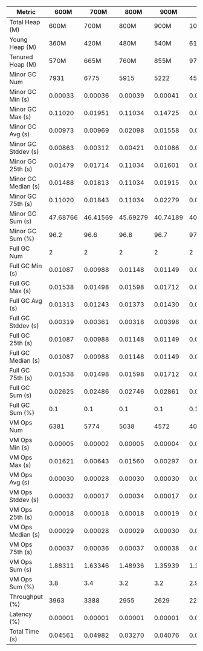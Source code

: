 | Metric | 600M | 700M | 800M | 900M | 1GB | 2GB | 4GB | 8GB |
|------|----|----|----|----|---|---|---|---|
| Total Heap (M) | 600M | 700M | 800M | 900M | 1024M | 2048M | 4096M | 8192M |
| Young Heap (M) | 360M | 420M | 480M | 540M | 614M | 1228M | 2456M | 4912M |
| Tenured Heap (M) | 570M | 665M | 760M | 855M | 973M | 1946M | 3892M | 7784M |
| Minor GC Num | 7931 | 6775 | 5915 | 5222 | 4598 | 2283 | 2397 | 220 |
| Minor GC Min (s) | 0.00033 | 0.00036 | 0.00039 | 0.00041 | 0.00042 | 0.00065 | 0.00002 | 0.00232 |
| Minor GC Max (s) | 0.11020 | 0.01951 | 0.11034 | 0.14725 | 0.02601 | 0.03151 | 0.04004 | 0.01463 |
| Minor GC Avg (s) | 0.00973 | 0.00969 | 0.02098 | 0.01558 | 0.00924 | 0.01491 | 0.00913 | 0.00370 |
| Minor GC Stddev (s) | 0.00863 | 0.00312 | 0.00421 | 0.01086 | 0.00363 | 0.00434 | 0.00580 | 0.00096 |
| Minor GC 25th (s) | 0.01479 | 0.01714 | 0.11034 | 0.01601 | 0.01767 | 0.02252 | 0.01611 | 0.00338 |
| Minor GC Median (s) | 0.01488 | 0.01813 | 0.11034 | 0.01915 | 0.01867 | 0.02335 | 0.01939 | 0.00358 |
| Minor GC 75th (s) | 0.11020 | 0.01843 | 0.11034 | 0.02279 | 0.02553 | 0.02908 | 0.02984 | 0.00375 |
| Minor GC Sum (s) | 47.68766 | 46.41569 | 45.69279 | 40.74189 | 40.06587 | 24.75492 | 29.15993 | 0.81422 |
| Minor GC Sum (%) | 96.2 | 96.6 | 96.8 | 96.7 | 97.0 | 97.1 | 96.3 | 79.0 |
| Full GC Num | 2 | 2 | 2 | 2 | 2 | 2 | 9 | 2 |
| Full GC Min (s) | 0.01087 | 0.00988 | 0.01148 | 0.01149 | 0.01180 | 0.01458 | 0.02205 | 0.03471 |
| Full GC Max (s) | 0.01538 | 0.01498 | 0.01598 | 0.01712 | 0.01721 | 0.02186 | 0.03492 | 0.07744 |
| Full GC Avg (s) | 0.01313 | 0.01243 | 0.01373 | 0.01430 | 0.01451 | 0.01822 | 0.02911 | 0.05608 |
| Full GC Stddev (s) | 0.00319 | 0.00361 | 0.00318 | 0.00398 | 0.00382 | 0.00514 | 0.00492 | 0.03021 |
| Full GC 25th (s) | 0.01087 | 0.00988 | 0.01148 | 0.01149 | 0.01180 | 0.01458 | 0.02901 | 0.03471 |
| Full GC Median (s) | 0.01087 | 0.00988 | 0.01148 | 0.01149 | 0.01180 | 0.01458 | 0.03007 | 0.03471 |
| Full GC 75th (s) | 0.01538 | 0.01498 | 0.01598 | 0.01712 | 0.01721 | 0.02186 | 0.03492 | 0.07744 |
| Full GC Sum (s) | 0.02625 | 0.02486 | 0.02746 | 0.02861 | 0.02901 | 0.03644 | 0.26520 | 0.11216 |
| Full GC Sum (%) | 0.1 | 0.1 | 0.1 | 0.1 | 0.1 | 0.1 | 0.9 | 10.9 |
| VM Ops Num | 6381 | 5774 | 5038 | 4572 | 4070 | 2150 | 2295 | 283 |
| VM Ops Min (s) | 0.00005 | 0.00002 | 0.00005 | 0.00004 | 0.00003 | 0.00003 | 0.00003 | 0.00004 |
| VM Ops Max (s) | 0.01621 | 0.00643 | 0.01560 | 0.00297 | 0.01612 | 0.01578 | 0.00197 | 0.00087 |
| VM Ops Avg (s) | 0.00030 | 0.00028 | 0.00030 | 0.00030 | 0.00029 | 0.00033 | 0.00037 | 0.00037 |
| VM Ops Stddev (s) | 0.00032 | 0.00017 | 0.00034 | 0.00017 | 0.00029 | 0.00036 | 0.00013 | 0.00011 |
| VM Ops 25th (s) | 0.00018 | 0.00018 | 0.00018 | 0.00019 | 0.00019 | 0.00020 | 0.00032 | 0.00033 |
| VM Ops Median (s) | 0.00029 | 0.00028 | 0.00029 | 0.00030 | 0.00029 | 0.00032 | 0.00039 | 0.00038 |
| VM Ops 75th (s) | 0.00037 | 0.00036 | 0.00037 | 0.00038 | 0.00037 | 0.00041 | 0.00044 | 0.00042 |
| VM Ops Sum (s) | 1.88311 | 1.63346 | 1.48936 | 1.35939 | 1.19612 | 0.69986 | 0.85943 | 0.10363 |
| VM Ops Sum (%) | 3.8 | 3.4 | 3.2 | 3.2 | 2.9 | 2.7 | 2.8 | 10.1 |
| Throughput (%) | 3963 | 3388 | 2955 | 2629 | 2295 | 1145 | 709 | 0 |
| Latency (%) | 0.00001 | 0.00001 | 0.00001 | 0.00001 | 0.00001 | 0.00002 | 0.00001 | 0.00000 |
| Total Time (s) | 0.04561 | 0.04982 | 0.03270 | 0.04076 | 0.03356 | 0.03322 | 0.04096 | 0.00000 |
